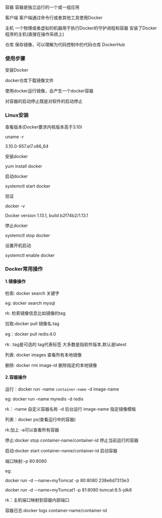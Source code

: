 容器 容器是独立运行的一个或一组应用

客户端 客户端通过命令行或者其他工具使用Docker

主机 一个物理或者虚拟的机器用于执行Docker的守护进程和容器 安装了Docker程序的主机(直接在操作系统上)

仓库 保存镜像，可以理解为代码控制中的代码仓库 DockerHub

 

### 使用步骤

安装Docker

docker仓库下载镜像文件

使用docker运行镜像，会产生一个docker容器

对容器的启动停止既是对软件的启动停止

 

### Linux安装

查看版本(Docker要求内核版本高于3.10)

uname -r

3.10.0-957.el7.x86_64

安装docker

yum install docker

启动docker

systemctl start docker

验证

docker -v

Docker version 1.13.1, build b2f74b2/1.13.1

停止docker

systemctl stop docker

设置开机启动

systemctl enable docker

 

### Docker常用操作

#### 1.镜像操作

检索: docker search 关键字

eg: docker search mysql

rk: 检索镜像信息比如镜像的tag

拉取:docker pull 镜像名:tag

eg：docker pull redis:4.0

rk: :tag是可选的 tag代表标签 大多数是指软件版本,默认是latest

列表: docker images 查看所有本地镜像

删除: docker rmi image-id 删除指定的本地镜像

#### 2.容器操作

运行：docker run -name `container-name` -d image-name

eg: docker run -name myredis -d redis

rk：-name 自定义容器名称  -d 后台运行 image-name 指定镜像模板

列表：docker ps(查看运行中的容器)

rk:加上 -a可以查看所有容器

停止:docker stop container-name/container-id 停止当前运行的容器

启动:docker start container-name/container-id 启动容器

端口映射:-p 80:8080

eg:

docker run -d --name=myTomcat -p 80:8080 238e6d7313e3

docker run -d --name=myTomcat1 -p 81:8080 tomcat:8.5-jdk8

rk：主机端口映射到容器内部端口

容器日志:docker logs container-name/container-id